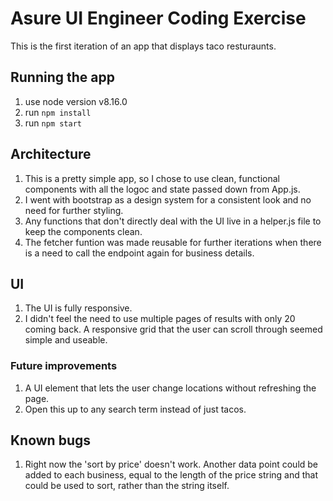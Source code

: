 # Asure UI Engineer Coding Exercise
This is the first iteration of an app that displays taco resturaunts. 

## Running the app
1. use node version v8.16.0
2. run `npm install`
3. run `npm start`

## Architecture
1. This is a pretty simple app, so I chose to use clean, functional components with all the logoc and state passed down from App.js.
2. I went with bootstrap as a design system for a consistent look and no need for further styling.
3. Any functions that don't directly deal with the UI live in a helper.js file to keep the components clean.
4. The fetcher funtion was made reusable for further iterations when there is a need to call the endpoint again for business details.

## UI
1. The UI is fully responsive.
2. I didn't feel the need to use multiple pages of results with only 20 coming back. A responsive grid that the user can scroll through seemed simple and useable.

### Future improvements
1. A UI element that lets the user change locations without refreshing the page.
2. Open this up to any search term instead of just tacos.

## Known bugs
1. Right now the 'sort by price' doesn't work. Another data point could be added to each business, equal to the length of the price string and that could be used to sort, rather than the string itself.  

